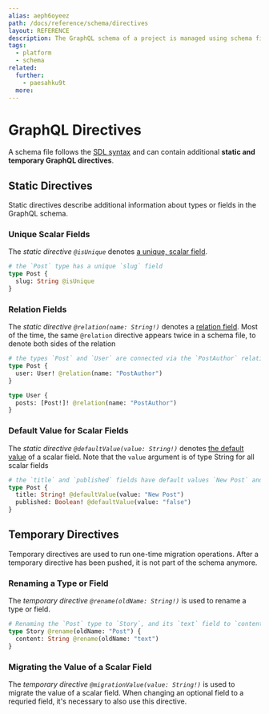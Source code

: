 ```yaml
---
alias: aeph6oyeez
path: /docs/reference/schema/directives
layout: REFERENCE
description: The GraphQL schema of a project is managed using schema files in SDL syntax.
tags:
  - platform
  - schema
related:
  further:
    - paesahku9t
  more:
---
```


# GraphQL Directives

A schema file follows the [SDL syntax](!alias-kr84dktnp0) and can contain additional **static and temporary GraphQL directives**.

## Static Directives

Static directives describe additional information about types or fields in the GraphQL schema.

### Unique Scalar Fields

The *static directive `@isUnique`* denotes [a unique, scalar field](!alias-teizeit5se#unique).

```graphql
# the `Post` type has a unique `slug` field
type Post {
  slug: String @isUnique
}
```

### Relation Fields

The *static directive `@relation(name: String!)`* denotes a [relation field](!alias-goh5uthoc1). Most of the time, the same `@relation` directive appears twice in a schema file, to denote both sides of the relation

```graphql
# the types `Post` and `User` are connected via the `PostAuthor` relation
type Post {
  user: User! @relation(name: "PostAuthor")
}

type User {
  posts: [Post!]! @relation(name: "PostAuthor")
}
```
### Default Value for Scalar Fields

The *static directive `@defaultValue(value: String!)`* denotes [the default value](!alias-teizeit5se#default-value) of a scalar field. Note that the `value` argument is of type String for all scalar fields

```graphql
# the `title` and `published` fields have default values `New Post` and `false`
type Post {
  title: String! @defaultValue(value: "New Post")
  published: Boolean! @defaultValue(value: "false")
}
```

## Temporary Directives

Temporary directives are used to run one-time migration operations. After a temporary directive has been pushed, it is not part of the schema anymore.

### Renaming a Type or Field

The *temporary directive `@rename(oldName: String!)`* is used to rename a type or field.

```graphql
# Renaming the `Post` type to `Story`, and its `text` field to `content`
type Story @rename(oldName: "Post") {
  content: String @rename(oldName: "text")
}
```

### Migrating the Value of a Scalar Field

The *temporary directive `@migrationValue(value: String!)`* is used to migrate the value of a scalar field. When changing an optional field to a requried field, it's necessary to also use this directive.
